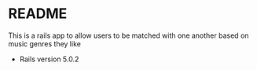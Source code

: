 # README

This is a rails app to allow users to be matched with one another based on music genres they like

* Rails version 5.0.2

